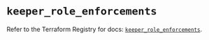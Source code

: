 # `keeper_role_enforcements`

Refer to the Terraform Registry for docs: [`keeper_role_enforcements`](https://registry.terraform.io/providers/keeper-security/keeper/1.2.0/docs/resources/role_enforcements).
